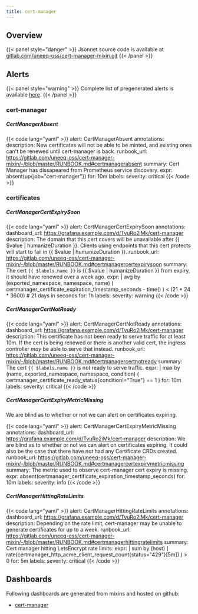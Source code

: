 ```yaml
---
title: cert-manager
---
```


## Overview



{{< panel style="danger" >}}
Jsonnet source code is available at [gitlab.com/uneeq-oss/cert-manager-mixin.git](https://gitlab.com/uneeq-oss/cert-manager-mixin.git)
{{< /panel >}}

## Alerts

{{< panel style="warning" >}}
Complete list of pregenerated alerts is available [here](https://github.com/monitoring-mixins/website/blob/master/assets/cert-manager/alerts.yaml).
{{< /panel >}}

### cert-manager

##### CertManagerAbsent

{{< code lang="yaml" >}}
alert: CertManagerAbsent
annotations:
  description: New certificates will not be able to be minted, and existing ones can't
    be renewed until cert-manager is back.
  runbook_url: https://gitlab.com/uneeq-oss/cert-manager-mixin/-/blob/master/RUNBOOK.md#certmanagerabsent
  summary: Cert Manager has dissapeared from Prometheus service discovery.
expr: absent(up{job="cert-manager"})
for: 10m
labels:
  severity: critical
{{< /code >}}
 
### certificates

##### CertManagerCertExpirySoon

{{< code lang="yaml" >}}
alert: CertManagerCertExpirySoon
annotations:
  dashboard_url: https://grafana.example.com/d/TvuRo2iMk/cert-manager
  description: The domain that this cert covers will be unavailable after {{ $value
    | humanizeDuration }}. Clients using endpoints that this cert protects will start
    to fail in {{ $value | humanizeDuration }}.
  runbook_url: https://gitlab.com/uneeq-oss/cert-manager-mixin/-/blob/master/RUNBOOK.md#certmanagercertexpirysoon
  summary: The cert `{{ $labels.name }}` is {{ $value | humanizeDuration }} from expiry,
    it should have renewed over a week ago.
expr: |
  avg by (exported_namespace, namespace, name) (
    certmanager_certificate_expiration_timestamp_seconds - time()
  ) < (21 * 24 * 3600) # 21 days in seconds
for: 1h
labels:
  severity: warning
{{< /code >}}
 
##### CertManagerCertNotReady

{{< code lang="yaml" >}}
alert: CertManagerCertNotReady
annotations:
  dashboard_url: https://grafana.example.com/d/TvuRo2iMk/cert-manager
  description: This certificate has not been ready to serve traffic for at least 10m.
    If the cert is being renewed or there is another valid cert, the ingress controller
    _may_ be able to serve that instead.
  runbook_url: https://gitlab.com/uneeq-oss/cert-manager-mixin/-/blob/master/RUNBOOK.md#certmanagercertnotready
  summary: The cert `{{ $labels.name }}` is not ready to serve traffic.
expr: |
  max by (name, exported_namespace, namespace, condition) (
    certmanager_certificate_ready_status{condition!="True"} == 1
  )
for: 10m
labels:
  severity: critical
{{< /code >}}
 
##### CertManagerCertExpiryMetricMissing
We are blind as to whether or not we can alert on certificates expiring.

{{< code lang="yaml" >}}
alert: CertManagerCertExpiryMetricMissing
annotations:
  dashboard_url: https://grafana.example.com/d/TvuRo2iMk/cert-manager
  description: We are blind as to whether or not we can alert on certificates expiring.
    It could also be the case that there have not had any Certificate CRDs created.
  runbook_url: https://gitlab.com/uneeq-oss/cert-manager-mixin/-/blob/master/RUNBOOK.md#certmanagercertexpirymetricmissing
  summary: The metric used to observe cert-manager cert expiry is missing.
expr: absent(certmanager_certificate_expiration_timestamp_seconds)
for: 10m
labels:
  severity: info
{{< /code >}}
 
##### CertManagerHittingRateLimits

{{< code lang="yaml" >}}
alert: CertManagerHittingRateLimits
annotations:
  dashboard_url: https://grafana.example.com/d/TvuRo2iMk/cert-manager
  description: Depending on the rate limit, cert-manager may be unable to generate
    certificates for up to a week.
  runbook_url: https://gitlab.com/uneeq-oss/cert-manager-mixin/-/blob/master/RUNBOOK.md#certmanagerhittingratelimits
  summary: Cert manager hitting LetsEncrypt rate limits.
expr: |
  sum by (host) (
    rate(certmanager_http_acme_client_request_count{status="429"}[5m])
  ) > 0
for: 5m
labels:
  severity: critical
{{< /code >}}
 
## Dashboards
Following dashboards are generated from mixins and hosted on github:


- [cert-manager](https://github.com/monitoring-mixins/website/blob/master/assets/cert-manager/dashboards/cert-manager.json)
